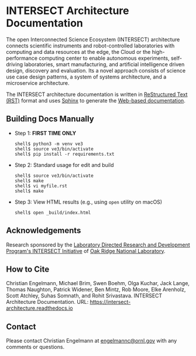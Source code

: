# INTERSECT Architecture Documentation

The open Interconnected Science Ecosystem (INTERSECT) architecture connects
scientific instruments and robot-controlled laboratories with computing and
data resources at the edge, the Cloud or the high-performance computing center
to enable autonomous experiments, self-driving laboratories, smart
manufacturing, and artificial intelligence driven design, discovery and
evaluation. Its a novel approach consists of science use case design patterns,
a system of systems architecture, and a microservice architecture.

The INTERSECT architecture documentation is written in
[ReStructured Text (RST)](https://www.sphinx-doc.org/en/master/usage/restructuredtext/)
format and uses [Sphinx](https://www.sphinx-doc.org/) to generate the
[Web-based documentation](https://intersect-architecture.readthedocs.io).



##  Building Docs Manually

 - Step 1: **FIRST TIME ONLY**

   ```
   shell$ python3 -m venv ve3
   shell$ source ve3/bin/activate
   shell$ pip install -r requirements.txt
   ```

 - Step 2: Standard usage for edit and build

   ```
   shell$ source ve3/bin/activate
   shell$ make
   shell$ vi myfile.rst
   shell$ make
   ```
   
 - Step 3: View HTML results (e.g., using ``open`` utility on macOS)

   ```
   shell$ open _build/index.html
   ```


## Acknowledgements

Research sponsored by the [Laboratory Directed Research and Development
Program's INTERSECT Initiative](https://www.ornl.gov/intersect) of [Oak Ridge
National Laboratory](https://www.ornl.gov).


## How to Cite

Christian Engelmann,
Michael Brim,
Swen Boehm,
Olga Kuchar,
Jack Lange,
Thomas Naughton,
Patrick Widener,
Ben Mintz,
Rob Moore,
Elke Arenholz,
Scott Atchley,
Suhas Somnath, and
Rohit Srivastava.
INTERSECT Architecture Documentation.
URL: https://intersect-architecture.readthedocs.io


## Contact

Please contact Christian Engelmann at engelmannc@ornl.gov with any comments or
questions.
